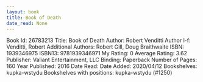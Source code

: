 ```yaml
---
layout: book
title: Book of Death
date_read: None
---
```


Book Id: 26783213
Title: Book of Death
Author: Robert Venditti
Author l-f: Venditti, Robert
Additional Authors: Robert Gill, Doug Braithwaite
ISBN: 1939346975
ISBN13: 9781939346971
My Rating: 0
Average Rating: 3.62
Publisher: Valiant Entertainment, LLC
Binding: Paperback
Number of Pages: 160
Year Published: 2016
Date Read: 
Date Added: 2020/04/12
Bookshelves: kupka-wstydu
Bookshelves with positions: kupka-wstydu (#1250)

